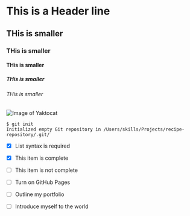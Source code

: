 # This is a Header line
## THis is smaller
### THis is smaller
#### THis is smaller
##### THis is smaller
###### THis is smaller

![Image of Yaktocat](https://octodex.github.com/images/yaktocat.png)



```
$ git init
Initialized empty Git repository in /Users/skills/Projects/recipe-repository/.git/
```

- [x] List syntax is required
- [x] This item is complete
- [ ] This item is not complete



- [ ] Turn on GitHub Pages
- [ ] Outline my portfolio
- [ ] Introduce myself to the world


